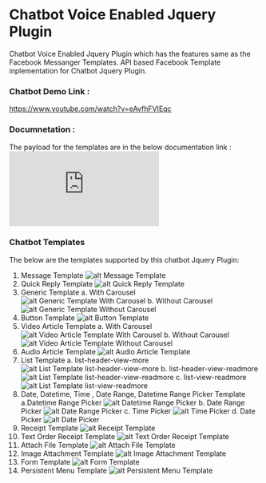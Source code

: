 # Chatbot Voice Enabled Jquery Plugin
Chatbot Voice Enabled Jquery Plugin which has the features same as the Facebook Messanger Templates. 
API based Facebook Template inplementation for Chatbot Jquery Plugin.

### Chatbot Demo Link : 
https://www.youtube.com/watch?v=eAvfhFVIEqc

### Documnetation : 
  The payload for the templates are in the below documentation link : 
 ![alt Documnetation](https://github.com/anurupborah2001/chatbot/master/docs/SPHChatPayload.pdf?raw=true)

### Chatbot Templates
The below are the templates supported by this chatbot Jquery Plugin:
1. Message Template
   ![alt Message Template](https://github.com/anurupborah2001/chatbot/master/docs/img/message_template.png?raw=true)
2. Quick Reply Template
  ![alt Quick Reply Template](https://github.com/anurupborah2001/chatbot/master/docs/img/quick_reply_template.png?raw=true)
3. Generic Template
  a. With Carousel
    ![alt Generic Template With Carousel](https://github.com/anurupborah2001/chatbot/master/docs/img/generic_template_with_carousel.png?raw=true)
  b. Without Carousel
    ![alt Generic Template Without Carousel](https://github.com/anurupborah2001/chatbot/master/docs/img/generic_template_without_carousel.png?raw=true)
4. Button Template
    ![alt Button Template](https://github.com/anurupborah2001/chatbot/master/docs/img/button_template.png?raw=true) 
5. Video Article Template
  a. With Carousel
   ![alt Video Article Template With Carousel](https://github.com/anurupborah2001/chatbot/master/docs/img/video_article_with_carousel.png?raw=true) 
  b. Without Carousel
   ![alt Video Article Template Without Carousel](https://github.com/anurupborah2001/chatbot/master/docs/img/video_article_without_carousel.png?raw=true) 
6. Audio Article Template
  ![alt Audio Article Template](https://github.com/anurupborah2001/chatbot/master/docs/img/audio_article_template.png?raw=true) 
7. List Template
 a. list-header-view-more
    ![alt List Template list-header-view-more](https://github.com/anurupborah2001/chatbot/master/docs/img/list_template_list-header-view-more.png?raw=true) 
 b.  list-header-view-readmore
    ![alt List Template list-header-view-readmore](https://github.com/anurupborah2001/chatbot/master/docs/img/list_template_list-header-view-readmore.png?raw=true)
 c. list-view-readmore
    ![alt List Template list-view-readmore](https://github.com/anurupborah2001/chatbot/master/docs/img/list_template_list-view-readmore.png?raw=true)
8. Date, Datetime, Time , Date Range, Datetime Range Picker Template
   a.Datetime Range Picker
     ![alt Datetime Range Picker](https://github.com/anurupborah2001/chatbot/master/docs/img/datetime_range_picker.png?raw=true)
   b. Date Range Picker
     ![alt Date Range Picker](https://github.com/anurupborah2001/chatbot/master/docs/img/date_range_picker.png?raw=true)
   c. Time Picker
      ![alt Time Picker](https://github.com/anurupborah2001/chatbot/master/docs/img/time_picker.png?raw=true)
    d. Date Picker
      ![alt Date Picker](https://github.com/anurupborah2001/chatbot/master/docs/img/date_picker.png?raw=true)
9. Receipt Template
   ![alt Receipt Template](https://github.com/anurupborah2001/chatbot/master/docs/img/receipt_template.png?raw=true)
10. Text Order Receipt Template
   ![alt Text Order Receipt Template](https://github.com/anurupborah2001/chatbot/master/docs/img/text_order_reciept_order_template.png?raw=true)
11. Attach File Template
   ![alt Attach File Template](https://github.com/anurupborah2001/chatbot/master/docs/img/attach_file_template.png?raw=true)
12. Image Attachment Template
   ![alt Image Attachment Template](https://github.com/anurupborah2001/chatbot/master/docs/img/image_attach_template.png?raw=true)
13. Form Template
   ![alt Form Template](https://github.com/anurupborah2001/chatbot/master/docs/img/form_template.png?raw=true)
14. Persistent Menu Template
   ![alt Persistent Menu Template](https://github.com/anurupborah2001/chatbot/master/docs/img/persistent_menu_template.png?raw=true)


